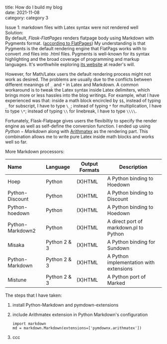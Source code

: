 title: How do I build my blog   
date: 2021-11-08   
category: category 3


Issue 1: markdown files with Latex syntax were not rendered well   
Solution:  
By default, *Flask-FlatPages* renders flatpage body using Markdown with Pygments format. ([according to FlatPages](https://flask-flatpages.readthedocs.io/en/latest/#module-flask_flatpages)) 
My understanding is that Pygments is the default rendering engine that FlatPags works with to convert .md files into .html files. Pygments is well-known for its syntax highlighting and the broad coverage of programming and markup languages. It's worthwhile exploring [its website](https://pygments.org/) at reader's will.  

However, for Math/Latex users the default rendering process might not work as desired. The problems are usually due to the conflicts between different meanings of `_` and `*` in Latex and Markdown. A common workaround is to tweak the Latex syntax inside Latex delimiters, which brings more or less hassles into the blog writings. For example, what I have experienced was that: inside a math block encircled by `$$`, instead of typing `_` for subscript, I have to type `\_`; instead of typing `*` for multiplication, I have to type `\*`; instead of typing `\\` for linebreak, I have to type `\\\\`.

Fortunately, Flask-Flatpage gives users the flexibiltiy to specify the render engine as well as self-define the conversion function. I ended up using $Python-Markdown$ along with [Arithmatex](https://facelessuser.github.io/pymdown-extensions/extensions/arithmatex/) as the rendering part. This combination allows me to write pure Latex inside math blocks and works well so far.

More Markdown processors:  

| Name             | Language     | Output Formats   | Description                               |
| :------          | :-------     | ---------------- | ----------------------------------------- |
| Hoep             | Python       | (X)HTML          | A Python binding to Hoedown               |
| Python-Discount  | Python       | (X)HTML          | A Python binding to Discount              |
| Python-hoedown   | Python       | (X)HTML          | A Python binding to Hoedown               |
| Python-Markdown2 | Python       | (X)HTML          | A direct port of markdown.pl to Python    |
| Misaka           | Python 2 & 3 | (X)HTML          | A Python binding for Sundown              |
| Python-Markdown  | Python 2 & 3 | (X)HTML          | A Python implementation with extensions   |
| Mistune          | Python 2 & 3 | (X)HTML          | A Python port of Marked                   |



The steps that I have taken:   
1. install Python-Markdown and pymdown-extensions   
2. include Arithmatex extension in Python Markdown's configuration  

    ```
    import markdown   
    md = markdown.Markdown(extensions=['pymdownx.arithmatex'])
    ```

   
   
3. ccc


